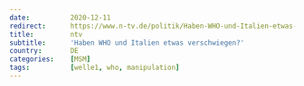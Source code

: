 ```yaml
---
date:          2020-12-11
redirect:      https://www.n-tv.de/politik/Haben-WHO-und-Italien-etwas-verschwiegen-article22229835.html
title:         ntv
subtitle:      'Haben WHO und Italien etwas verschwiegen?'
country:       DE
categories:    [MSM]
tags:          [welle1, who, manipulation]
---
```

